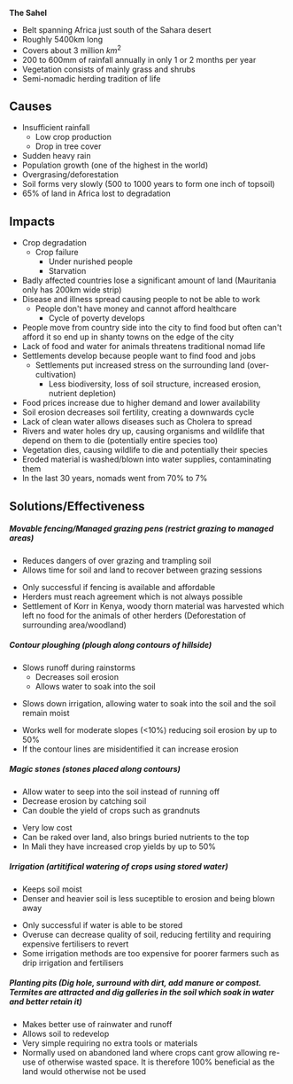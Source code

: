 
**The Sahel**
* Belt spanning Africa just south of the Sahara desert
* Roughly 5400km long
* Covers about 3 million $km^2$
* 200 to 600mm of rainfall annually in only 1 or 2 months per year
* Vegetation consists of mainly grass and shrubs
* Semi-nomadic herding tradition of life

## Causes
* Insufficient rainfall
	* Low crop production
	* Drop in tree cover
* Sudden heavy rain
* Population growth (one of the highest in the world)
* Overgrasing/deforestation
* Soil forms very slowly (500 to 1000 years to form one inch of topsoil)
* 65% of land in Africa lost to degradation

## Impacts
* Crop degradation
	* Crop failure
		* Under nurished people
		* Starvation
* Badly affected countries lose a significant amount of land (Mauritania only has 200km wide strip)
* Disease and illness spread causing people to not be able to work
	* People don't have money and cannot afford healthcare
		* Cycle of poverty develops
* People move from country side into the city to find food but often can't afford it so end up in shanty towns on the edge of the city
* Lack of food and water for animals threatens traditional nomad life
* Settlements develop because people want to find food and jobs
	* Settlements put increased stress on the surrounding land (over-cultivation)
		* Less biodiversity, loss of soil structure, increased erosion, nutrient depletion)
* Food prices increase due to higher demand and lower availability
* Soil erosion decreases soil fertility, creating a downwards cycle
* Lack of clean water allows diseases such as Cholera to spread
* Rivers and water holes dry up, causing organisms and wildlife that depend on them to die (potentially entire species too)
* Vegetation dies, causing wildlife to die and potentially their species
* Eroded material is washed/blown into water supplies, contaminating them
* In the last 30 years, nomads went from 70% to 7%

## Solutions/Effectiveness
##### Movable fencing/Managed grazing pens (restrict grazing to managed areas)
 + Reduces dangers of over grazing and trampling soil
 + Allows time for soil and land to recover between grazing sessions

- Only successful if fencing is available and affordable
- Herders must reach agreement which is not always possible
- Settlement of Korr in Kenya, woody thorn material was harvested which left no food for the animals of other herders (Deforestation of surrounding area/woodland)

##### Contour ploughing (plough along contours of hillside)
+ Slows runoff during rainstorms
	+ Decreases soil erosion
	+ Allows water to soak into the soil

*  Slows down irrigation, allowing water to soak into the soil and the soil remain moist

- Works well for moderate slopes (<10%) reducing soil erosion by up to 50%
- If the contour lines are misidentified it can increase erosion

##### Magic stones (stones placed along contours)
+ Allow water to seep into the soil instead of running off
+ Decrease erosion by catching soil
+ Can double the yield of crops such as grandnuts

* Very low cost
* Can be raked over land, also brings buried nutrients to the top
* In Mali they have increased crop yields by up to 50%

##### Irrigation (artitifical watering of crops using stored water)
+ Keeps soil moist
+ Denser and heavier soil is less suceptible to erosion and being blown away

- Only successful if water is able to be stored
- Overuse can decrease quality of soil, reducing fertility and requiring expensive fertilisers to revert
- Some irrigation methods are too expensive for poorer farmers such as drip irrigation and fertilisers

##### Planting pits (Dig hole, surround with dirt, add manure or compost. Termites are attracted and dig galleries in the soil which soak in water and better retain it)
+ Makes better use of rainwater and runoff
+ Allows soil to redevelop
+ Very simple requiring no extra tools or materials
+ Normally used on abandoned land where crops cant grow allowing re-use of otherwise wasted space. It is therefore 100% beneficial as the land would otherwise not be used  
